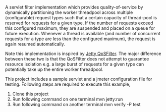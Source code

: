 A servlet filter implementation which provides quality-of-service by dynamically partitioning the worker threadpool across multiple (configurable) request types such that a certain capacity of thread-pool is reserved for requests for a given type. If the number of requests exceed this configured maximum, they are suspended and placed on a queue for future execution. Whenever a thread is available (and number of concurrent requests for a type are less than the configured maximum), the request is again resumed automatically.

Note this implementation is inspired by [Jetty QoSFilter](http://www.eclipse.org/jetty/documentation/current/qos-filter.html). The major difference between these two is that the QoSFilter does not attempt to guarantee resource isolation e.g. a large burst of requests for a given type can potentially take up the entire worker threadpool.

This project includes a sample servlet and a jmeter configuration file for testing. Following steps are required to execute this example,

1. Clone this project
2. Run following command on one terminal
   mvn jetty:run
3. Run following command on another terminal
   mvn verify -P test
